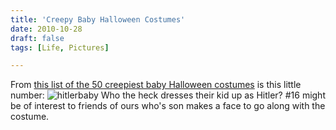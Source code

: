 ```yaml
---
title: 'Creepy Baby Halloween Costumes'
date: 2010-10-28
draft: false
tags: [Life, Pictures]

---
```


From [this list of the 50 creepiest baby Halloween costumes](http://www.bestweekever.tv/2010-10-14/the-50-creepiest-baby-halloween-costumes/) is this little number: ![](https://chrisenns.com/wp-content/uploads/2010/10/hitlerbaby.jpeg "hitlerbaby") Who the heck dresses their kid up as Hitler? #16 might be of interest to friends of ours who's son makes a face to go along with the costume.